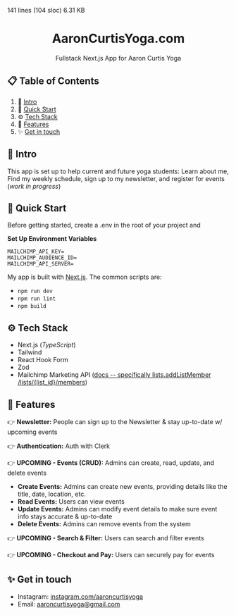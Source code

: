 141 lines (104 sloc)  6.31 KB
   
<h1 style="text-align: center;">AaronCurtisYoga.com</h1>
<p style="text-align: center;">Fullstack Next.js App for Aaron Curtis Yoga </p>

## 📋 <a name="table">Table of Contents</a>

1. 🤖 [Intro](#introduction)
2. 🤸 [Quick Start](#quick-start)
3. ⚙️ [Tech Stack](#tech-stack)
4. 🔋 [Features](#features)
5. ✨ [Get in touch](#contact)


## <a name="introduction">🤖 Intro</a>

This app is set up to help current and future yoga students: 
Learn about me, Find my weekly schedule, sign up to my newsletter, and register for events (_work in progress_)


## <a name="quick-start">🤸 Quick Start</a>

Before getting started, create a .env in the root of your project and

**Set Up Environment Variables**

```env
MAILCHIMP_API_KEY=
MAILCHIMP_AUDIENCE_ID=
MAILCHIMP_API_SERVER=
```

My app is built with [Next.js](https://nextjs.org/). The common scripts are:
- `npm run dev`
- `npm run lint`
- `npm build` 


## <a name="tech-stack">⚙️ Tech Stack</a>

- Next.js (_TypeScript_)
- Tailwind
- React Hook Form
- Zod
- Mailchimp Marketing API ([docs -- specifically lists.addListMember /lists/{list_id}/members](https://mailchimp.com/developer/marketing/))

## <a name="features">🔋 Features</a>

👉 **Newsletter:** People can sign up to the Newsletter & stay up-to-date w/ upcoming events

👉 **Authentication:** Auth with Clerk

👉 **UPCOMING - Events (CRUD):** Admins can create, read, update, and delete events
- **Create Events:** Admins can  create new events, providing details like the title, date, location, etc.
- **Read Events:** Users can view events
- **Update Events:** Admins can modify event details to make sure  event info stays accurate & up-to-date
- **Delete Events:** Admins can remove events from the system

👉 **UPCOMING - Search & Filter:** Users can search and filter events

👉 **UPCOMING - Checkout and Pay:** Users can securely pay for events


## <a name="contact">✨ Get in touch</a>
* Instagram: [instagram.com/aaroncurtisyoga](https://www.instagram.com/aaroncurtisyoga/)
* Email: aaroncurtisyoga@gmail.com

